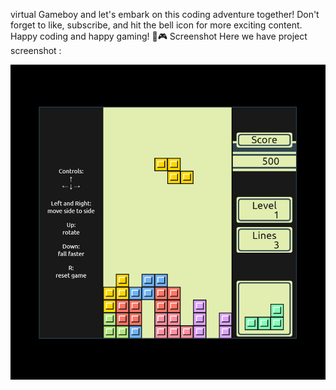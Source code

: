 virtual Gameboy and let's embark on this coding adventure together! Don't forget to like, subscribe, and hit the bell icon for more exciting content. Happy coding and happy gaming! 🚀🎮
Screenshot
Here we have project screenshot :

![screenshot](screenshot.jpg)
